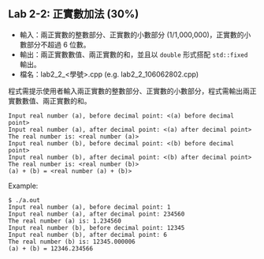## Lab 2-2: 正實數加法 (30%)

* 輸入：兩正實數的整數部分、正實數的小數部分 (1/1,000,000)，正實數的小數部分不超過 6 位數。
* 輸出：兩正實數數值、兩正實數的和，並且以 `double` 形式搭配 `std::fixed` 輸出。
* 檔名：lab2_2_<學號>.cpp (e.g. lab2_2_106062802.cpp)

程式需提示使用者輸入兩正實數的整數部分、正實數的小數部分，程式需輸出兩正實數數值、兩正實數的和。

```text
Input real number (a), before decimal point: <(a) before decimal point>
Input real number (a), after decimal point: <(a) after decimal point>
The real number is: <real number (a)>
Input real number (b), before decimal point: <(b) before decimal point>
Input real number (b), after decimal point: <(b) after decimal point>
The real number is: <real number (b)>
(a) + (b) = <real number (a) + (b)>
```

Example:

```console
$ ./a.out
Input real number (a), before decimal point: 1
Input real number (a), after decimal point: 234560
The real number (a) is: 1.234560
Input real number (b), before decimal point: 12345
Input real number (b), after decimal point: 6
The real number (b) is: 12345.000006
(a) + (b) = 12346.234566
```
